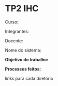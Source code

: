 # TP2 IHC

Curso:

Integrantes: 

Docente: 

Nome do sistema: 

**Objetivo do trabalho:**

**Processos feitos:**

links para cada diretório


